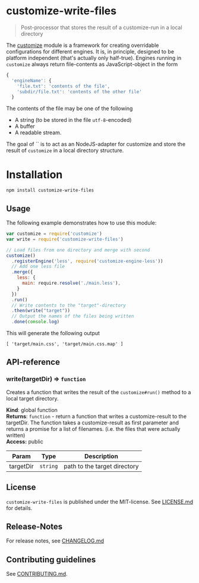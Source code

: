 # customize-write-files

> Post-processor that stores the result of a customize-run in a local directory

The [customize](https://npmjs.com/package/customize) module is a framework for creating overridable configurations for different
engines. It is, in principle, designed to be platform independent (that's actually only half-true).
Engines running in `customize` always return file-contents as JavaScript-object in the form

```js
{
  'engineName': {
    'file.txt': 'contents of the file',
    'subdir/file.txt': 'contents of the other file'
  }
```

The contents of the file may be one of the following

* A string (to be stored in the file `utf-8`-encoded) 
* A buffer
* A readable stream.

The goal of `` is to act as an NodeJS-adapter for customize 
and store the result of `customize` in a local directory structure.
 
# Installation

```
npm install customize-write-files
```

 
## Usage

The following example demonstrates how to use this module:

```js
var customize = require('customize')
var write = require('customize-write-files')

// Load files from one directory and merge with second
customize()
  .registerEngine('less', require('customize-engine-less'))
  // Add one less file
  .merge({
    less: {
      main: require.resolve('./main.less'),
    }
  })
  .run()
  // Write contents to the "target"-directory
  .then(write("target"))
  // Output the names of the files being written
  .done(console.log)
```

This will generate the following output

```
[ 'target/main.css', 'target/main.css.map' ]
```

##  API-reference

<a name="write"></a>
### write(targetDir) ⇒ <code>function</code>
Creates a function that writes the result of the `customize#run()` method to a
local target directory.

**Kind**: global function  
**Returns**: <code>function</code> - return a function that writes a customize-result to the targetDir.
 The function takes a customize-result as first parameter and returns a promise for a list of filenames.
 (i.e. the files that were actually written)  
**Access:** public  

| Param | Type | Description |
| --- | --- | --- |
| targetDir | <code>string</code> | path to the target directory |




## License

`customize-write-files` is published under the MIT-license. 
See [LICENSE.md](LICENSE.md) for details.

## Release-Notes
 
For release notes, see [CHANGELOG.md](CHANGELOG.md)
 
## Contributing guidelines

See [CONTRIBUTING.md](CONTRIBUTING.md).